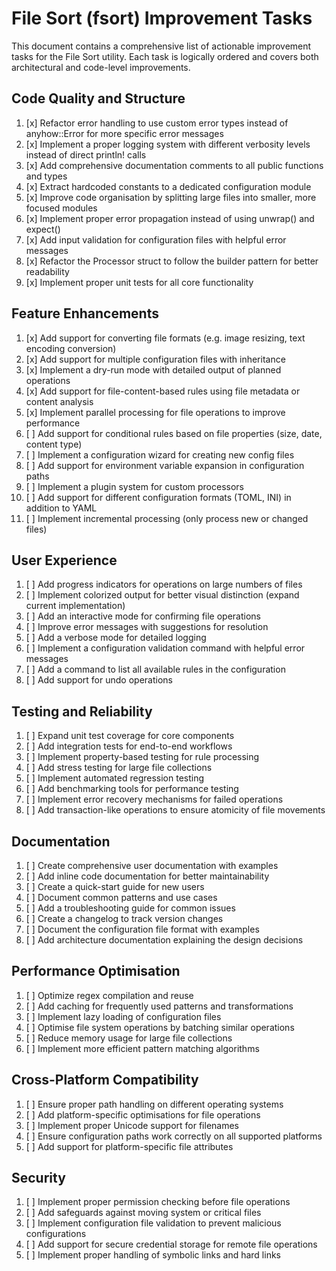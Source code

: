 # File Sort (fsort) Improvement Tasks

This document contains a comprehensive list of actionable improvement tasks for the File Sort utility. Each task is
logically ordered and covers both architectural and code-level improvements.

## Code Quality and Structure

1. [x] Refactor error handling to use custom error types instead of anyhow::Error for more specific error messages
2. [x] Implement a proper logging system with different verbosity levels instead of direct println! calls
3. [x] Add comprehensive documentation comments to all public functions and types
4. [x] Extract hardcoded constants to a dedicated configuration module
5. [x] Improve code organisation by splitting large files into smaller, more focused modules
6. [x] Implement proper error propagation instead of using unwrap() and expect()
7. [x] Add input validation for configuration files with helpful error messages
8. [x] Refactor the Processor struct to follow the builder pattern for better readability
9. [x] Implement proper unit tests for all core functionality

## Feature Enhancements

1. [x] Add support for converting file formats (e.g. image resizing, text encoding conversion)
2. [x] Add support for multiple configuration files with inheritance
3. [x] Implement a dry-run mode with detailed output of planned operations
4. [x] Add support for file-content-based rules using file metadata or content analysis
5. [x] Implement parallel processing for file operations to improve performance
6. [ ] Add support for conditional rules based on file properties (size, date, content type)
7. [ ] Implement a configuration wizard for creating new config files
8. [ ] Add support for environment variable expansion in configuration paths
9. [ ] Implement a plugin system for custom processors
10. [ ] Add support for different configuration formats (TOML, INI) in addition to YAML
11. [ ] Implement incremental processing (only process new or changed files)

## User Experience

1. [ ] Add progress indicators for operations on large numbers of files
2. [ ] Implement colorized output for better visual distinction (expand current implementation)
3. [ ] Add an interactive mode for confirming file operations
4. [ ] Improve error messages with suggestions for resolution
5. [ ] Add a verbose mode for detailed logging
6. [ ] Implement a configuration validation command with helpful error messages
7. [ ] Add a command to list all available rules in the configuration
8. [ ] Add support for undo operations

## Testing and Reliability

1. [ ] Expand unit test coverage for core components
2. [ ] Add integration tests for end-to-end workflows
3. [ ] Implement property-based testing for rule processing
4. [ ] Add stress testing for large file collections
5. [ ] Implement automated regression testing
6. [ ] Add benchmarking tools for performance testing
7. [ ] Implement error recovery mechanisms for failed operations
8. [ ] Add transaction-like operations to ensure atomicity of file movements

## Documentation

1. [ ] Create comprehensive user documentation with examples
2. [ ] Add inline code documentation for better maintainability
3. [ ] Create a quick-start guide for new users
4. [ ] Document common patterns and use cases
5. [ ] Add a troubleshooting guide for common issues
6. [ ] Create a changelog to track version changes
7. [ ] Document the configuration file format with examples
8. [ ] Add architecture documentation explaining the design decisions

## Performance Optimisation

1. [ ] Optimize regex compilation and reuse
2. [ ] Add caching for frequently used patterns and transformations
3. [ ] Implement lazy loading of configuration files
4. [ ] Optimise file system operations by batching similar operations
5. [ ] Reduce memory usage for large file collections
6. [ ] Implement more efficient pattern matching algorithms

## Cross-Platform Compatibility

1. [ ] Ensure proper path handling on different operating systems
2. [ ] Add platform-specific optimisations for file operations
3. [ ] Implement proper Unicode support for filenames
4. [ ] Ensure configuration paths work correctly on all supported platforms
5. [ ] Add support for platform-specific file attributes

## Security

1. [ ] Implement proper permission checking before file operations
2. [ ] Add safeguards against moving system or critical files
3. [ ] Implement configuration file validation to prevent malicious configurations
4. [ ] Add support for secure credential storage for remote file operations
5. [ ] Implement proper handling of symbolic links and hard links
